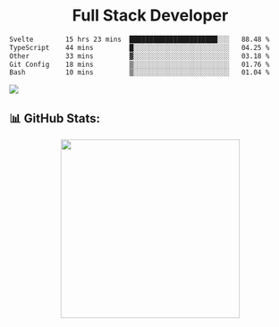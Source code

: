   <h1 align="center" font="bold">
Full Stack Developer 
</h1>


 <!--START_SECTION:waka-->

```txt
Svelte        15 hrs 23 mins  ██████████████████████░░░   88.48 %
TypeScript    44 mins         █░░░░░░░░░░░░░░░░░░░░░░░░   04.25 %
Other         33 mins         ▓░░░░░░░░░░░░░░░░░░░░░░░░   03.18 %
Git Config    18 mins         ▒░░░░░░░░░░░░░░░░░░░░░░░░   01.76 %
Bash          10 mins         ▒░░░░░░░░░░░░░░░░░░░░░░░░   01.04 %
```

<!--END_SECTION:waka-->

  <p align="start">
   
<a href="https://linkedin.com/in/Abhishek">
<img src="https://skillicons.dev/icons?i=cpp,java,python,html,css,js,postgres,mongodb,linux,bash,git,github,react,express,nodejs,nextjs,gcp,docker,vscode,postman,powershell,githubactions,&theme=dark&perline=10" />
</a>
</p>



## 📊 GitHub Stats:

 <div align="center">

 <!-- github streak start -->

<img width=320 src="https://github-readme-streak-stats.herokuapp.com/?user=Abhishek9503&layout=compact"  />

<!-- github streak end -->
